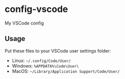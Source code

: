 # config-vscode
My VSCode config

## Usage
Put these files to your VSCode user settings folder:
- Linux: `~/.config/Code/User/`
- Windows: `%APPDATA%\Code\User\`
- MacOS: `~/Library/Application Support/Code/User/`
